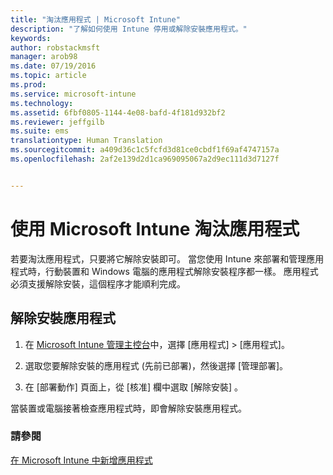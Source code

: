 ```yaml
---
title: "淘汰應用程式 | Microsoft Intune"
description: "了解如何使用 Intune 停用或解除安裝應用程式。"
keywords: 
author: robstackmsft
manager: arob98
ms.date: 07/19/2016
ms.topic: article
ms.prod: 
ms.service: microsoft-intune
ms.technology: 
ms.assetid: 6fbf0805-1144-4e08-bafd-4f181d932bf2
ms.reviewer: jeffgilb
ms.suite: ems
translationtype: Human Translation
ms.sourcegitcommit: a409d36c1c5fcfd3d81ce0cbdf1f69af4747157a
ms.openlocfilehash: 2af2e139d2d1ca969095067a2d9ec111d3d7127f


---
```


# 使用 Microsoft Intune 淘汰應用程式

若要淘汰應用程式，只要將它解除安裝即可。 當您使用 Intune 來部署和管理應用程式時，行動裝置和 Windows 電腦的應用程式解除安裝程序都一樣。 應用程式必須支援解除安裝，這個程序才能順利完成。

## 解除安裝應用程式

1.  在 [Microsoft Intune 管理主控台](https://manage.microsoft.com)中，選擇 [應用程式] &gt; [應用程式]。

2.  選取您要解除安裝的應用程式 (先前已部署)，然後選擇 [管理部署]。

3.  在 [部署動作]  頁面上，從 [核准]  欄中選取 [解除安裝]  。

當裝置或電腦接著檢查應用程式時，即會解除安裝應用程式。

### 請參閱
[在 Microsoft Intune 中新增應用程式](add-apps.md)



<!--HONumber=Jul16_HO3-->


